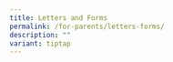 ```yaml
---
title: Letters and Forms
permalink: /for-parents/letters-forms/
description: ""
variant: tiptap
---
```

<p></p>